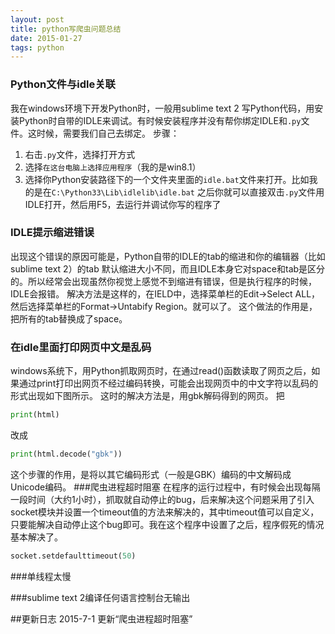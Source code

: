 ```yaml
---
layout: post
title: python写爬虫问题总结
date: 2015-01-27
tags: python
---
```

### Python文件与idle关联
我在windows环境下开发Python时，一般用sublime text 2 写Python代码，用安装Python时自带的IDLE来调试。有时候安装程序并没有帮你绑定IDLE和`.py`文件。这时候，需要我们自己去绑定。
步骤：
1. 右击`.py`文件，选择打开方式
2. 选择`在这台电脑上选择应用程序`（我的是win8.1）
3. 选择你Python安装路径下的一个文件夹里面的`idle.bat`文件来打开。比如我的是在`C:\Python33\Lib\idlelib\idle.bat`
之后你就可以直接双击`.py`文件用IDLE打开，然后用F5，去运行并调试你写的程序了
<!--more-->
### IDLE提示缩进错误
出现这个错误的原因可能是，Python自带的IDLE的tab的缩进和你的编辑器（比如sublime text 2）的tab 默认缩进大小不同，而且IDLE本身它对space和tab是区分的。所以经常会出现虽然你视觉上感觉不到缩进有错误，但是执行程序的时候，IDLE会报错。
解决方法是这样的，在IELD中，选择菜单栏的Edit->Select ALL，然后选择菜单栏的Format->Untabify Region。就可以了。
这个做法的作用是，把所有的tab替换成了space。

### 在idle里面打印网页中文是乱码
windows系统下，用Python抓取网页时，在通过read()函数读取了网页之后，如果通过print打印出网页不经过编码转换，可能会出现网页中的中文字符以乱码的形式出现如下图所示。
这时的解决方法是，用gbk解码得到的网页。
把
```python
print(html)
```
改成
```python
print(html.decode("gbk"))
```
这个步骤的作用，是将以其它编码形式（一般是GBK）编码的中文解码成Unicode编码。
###爬虫进程超时阻塞
在程序的运行过程中，有时候会出现每隔一段时间（大约1小时），抓取就自动停止的bug，后来解决这个问题采用了引入socket模块并设置一个timeout值的方法来解决的，其中timeout值可以自定义，只要能解决自动停止这个bug即可。我在这个程序中设置了之后，程序假死的情况基本解决了。
```python
socket.setdefaulttimeout(50)
```
###单线程太慢

###sublime text 2编译任何语言控制台无输出

##更新日志
2015-7-1 更新“爬虫进程超时阻塞”